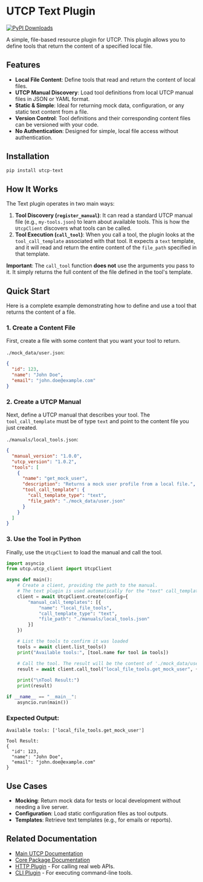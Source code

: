 # UTCP Text Plugin

[![PyPI Downloads](https://static.pepy.tech/badge/utcp-text)](https://pepy.tech/projects/utcp-text)

A simple, file-based resource plugin for UTCP. This plugin allows you to define tools that return the content of a specified local file.

## Features

- **Local File Content**: Define tools that read and return the content of local files.
- **UTCP Manual Discovery**: Load tool definitions from local UTCP manual files in JSON or YAML format.
- **Static & Simple**: Ideal for returning mock data, configuration, or any static text content from a file.
- **Version Control**: Tool definitions and their corresponding content files can be versioned with your code.
- **No Authentication**: Designed for simple, local file access without authentication.

## Installation

```bash
pip install utcp-text
```

## How It Works

The Text plugin operates in two main ways:

1.  **Tool Discovery (`register_manual`)**: It can read a standard UTCP manual file (e.g., `my-tools.json`) to learn about available tools. This is how the `UtcpClient` discovers what tools can be called.
2.  **Tool Execution (`call_tool`)**: When you call a tool, the plugin looks at the `tool_call_template` associated with that tool. It expects a `text` template, and it will read and return the entire content of the `file_path` specified in that template.

**Important**: The `call_tool` function **does not** use the arguments you pass to it. It simply returns the full content of the file defined in the tool's template.

## Quick Start

Here is a complete example demonstrating how to define and use a tool that returns the content of a file.

### 1. Create a Content File

First, create a file with some content that you want your tool to return.

`./mock_data/user.json`:
```json
{
  "id": 123,
  "name": "John Doe",
  "email": "john.doe@example.com"
}
```

### 2. Create a UTCP Manual

Next, define a UTCP manual that describes your tool. The `tool_call_template` must be of type `text` and point to the content file you just created.

`./manuals/local_tools.json`:
```json
{
  "manual_version": "1.0.0",
  "utcp_version": "1.0.2",
  "tools": [
    {
      "name": "get_mock_user",
      "description": "Returns a mock user profile from a local file.",
      "tool_call_template": {
        "call_template_type": "text",
        "file_path": "./mock_data/user.json"
      }
    }
  ]
}
```

### 3. Use the Tool in Python

Finally, use the `UtcpClient` to load the manual and call the tool.

```python
import asyncio
from utcp.utcp_client import UtcpClient

async def main():
    # Create a client, providing the path to the manual.
    # The text plugin is used automatically for the "text" call_template_type.
    client = await UtcpClient.create(config={
        "manual_call_templates": [{
            "name": "local_file_tools",
            "call_template_type": "text",
            "file_path": "./manuals/local_tools.json"
        }]
    })

    # List the tools to confirm it was loaded
    tools = await client.list_tools()
    print("Available tools:", [tool.name for tool in tools])

    # Call the tool. The result will be the content of './mock_data/user.json'
    result = await client.call_tool("local_file_tools.get_mock_user", {})
    
    print("\nTool Result:")
    print(result)

if __name__ == "__main__":
    asyncio.run(main())
```

### Expected Output:

```
Available tools: ['local_file_tools.get_mock_user']

Tool Result:
{
  "id": 123,
  "name": "John Doe",
  "email": "john.doe@example.com"
}
```

## Use Cases

- **Mocking**: Return mock data for tests or local development without needing a live server.
- **Configuration**: Load static configuration files as tool outputs.
- **Templates**: Retrieve text templates (e.g., for emails or reports).

## Related Documentation

- [Main UTCP Documentation](../../../README.md)
- [Core Package Documentation](../../../core/README.md)
- [HTTP Plugin](../http/README.md) - For calling real web APIs.
- [CLI Plugin](../cli/README.md) - For executing command-line tools.
